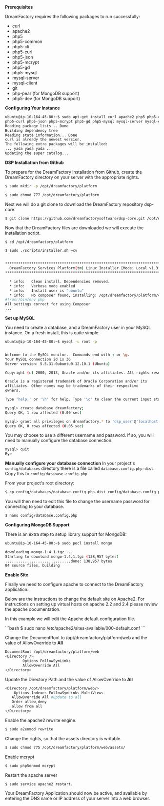 <b> Prerequisites </b>


<p>DreamFactory requires the following packages to run successfully:</p>
<ul>
<li>curl</li>
<li>apache2</li>
<li>php5</li>
<li>php5-common</li>
<li>php5-cli</li>
<li>php5-curl</li>
<li>php5-json</li>
<li>php5-mcrypt</li>
<li>php5-gd</li>
<li>php5-mysql</li>
<li>mysql-server</li>
<li>mysql-client</li>
<li>git</li>
<li>php-pear (for MongoDB support)</li>
<li>php5-dev (for MongoDB support)</li>
</ul>

<b>Configuring Your Instance</b>

```bash
ubuntu@ip-10-164-45-80:~$ sudo apt-get install curl apache2 php5 php5-common php5-cli
php5-curl php5-json php5-mcrypt php5-gd php5-mysql mysql-server mysql-client git
Reading package lists... Done
Building dependency tree       
Reading state information... Done
curl is already the newest version.
The following extra packages will be installed:
... yada yada yada ...
Updating the super catalog...
```


<b>DSP Installation from Github</b>

<p>To prepare for the DreamFactory installation from Github, create the DreamFactory directory on your server with the appropriate rights.</p>

```bash
$ sudo mkdir -p /opt/dreamfactory/platform

$ sudo chmod 777 /opt/dreamfactory/platform
```

<p>Next we will do a git clone to download the DreamFactory repository dsp-core.</p>

```bash
$ git clone https://github.com/dreamfactorysoftware/dsp-core.git /opt/dreamfactory/platform
```

<p>Now that the DreamFactory files are downloaded we will execute the installation script.</p>

```bash
$ cd /opt/dreamfactory/platform

$ sudo ./scripts/installer.sh –cv


********************************************************************************
  DreamFactory Services Platform(tm) Linux Installer [Mode: Local v1.3.3]
********************************************************************************

  * info:	Clean install. Dependencies removed.
  * info:	Verbose mode enabled
  * info:	Install user is "ubuntu"
  * info:	No composer found, installing: /opt/dreamfactory/platform/composer.phar
#!/usr/bin/env php
All settings correct for using Composer
...
```


<B>Set up MySQL</B>

<p>You need to create a database, and a DreamFactory user in your MySQL instance.  On a fresh install, this is quite simple:</p>

```bash
ubuntu@ip-10-164-45-80:~$ mysql -u root -p


Welcome to the MySQL monitor.  Commands end with ; or \g.
Your MySQL connection id is 36
Server version: 5.5.31-0ubuntu0.12.10.1 (Ubuntu)

Copyright (c) 2000, 2013, Oracle and/or its affiliates. All rights reserved.

Oracle is a registered trademark of Oracle Corporation and/or its
affiliates. Other names may be trademarks of their respective
owners.

Type 'help;' or '\h' for help. Type '\c' to clear the current input statement.
```

```bash
mysql> create database dreamfactory;
Query OK, 1 row affected (0.00 sec)
```

```bash
mysql> grant all privileges on dreamfactory.* to 'dsp_user'@'localhost' identified by 'dsp_user';
Query OK, 0 rows affected (0.05 sec)
```
You may choose to use a different username and password. If so, you will need to manually configure the database connection.

```bash
mysql> quit
Bye
```

<b>Manually configure your database connection</b>
In your project's `config/databases` directory there is a file called `database.config.php-dist`. Copy this to `config/database.config.php`

From your project's root directory:

```bash
$ cp config/databases/database.config.php-dist config/database.config.php
```

You will then need to edit this file to change the username password for connecting to your database.

```bash
$ nano config/database.config.php
```


<b>Configuring MongoDB Support</b>

<p>There is an extra step to setup library support for MongoDB:</p>

```bash
ubuntu@ip-10-164-45-80:~$ sudo pecl install mongo

downloading mongo-1.4.1.tgz ...
Starting to download mongo-1.4.1.tgz (138,957 bytes)
..............................done: 138,957 bytes
84 source files, building
```


<b>Enable Site</b>
<p>
Finally we need to configure apache to connect to the DreamFactory application.

Below are the instructions to change the default site on Apache2.  For instructions on setting up virtual hosts on apache 2.2 and 2.4 please review the apache documentation.

In this example we will edit the Apache default configuration file.
</p>
```bash
$ sudo nano /etc/apache2/sites-available/000-default.conf
```

<p>Change the DocumentRoot to /opt/dreamfactory/platform/web  and the value of AllowOverride to <B>All</B></p>

```bash
DocumentRoot /opt/dreamfactory/platform/web
<Directory />
        Options FollowSymLinks
        AllowOverride All
</Directory>
```

<p>Update the Directory Path and the value of AllowOverride to <B>All</B></p>

```bash
<Directory /opt/dreamfactory/platform/web/>
	Options Indexes FollowSymLinks MultiViews
   AllowOverride All #update to all
   Order allow,deny
   allow from all
</Directory>
```
<p>Enable the apache2 rewrite engine.</p>

```bash
$ sudo a2enmod rewrite
```

<p>Change the rights, so that the assets directory is writable.</p>

```bash
$ sudo chmod 775 /opt/dreamfactory/platform/web/assets/
```
Enable mcrypt

```bash
$ sudo php5enmod mcrypt
```

Restart the apache server

```bash
$ sudo service apache2 restart.
```

<p>Your DreamFactory Application should now be active, and available by entering the DNS name or IP address of your server into a web browser.</p>